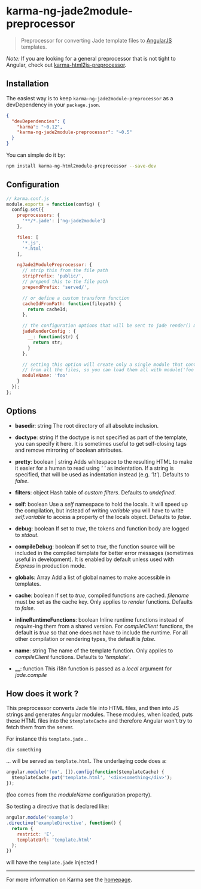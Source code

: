 # karma-ng-jade2module-preprocessor

> Preprocessor for converting Jade template files to [AngularJS](http://angularjs.org/) templates.

*Note:* If you are looking for a general preprocessor that is not tight to Angular, check out [karma-html2js-preprocessor](https://github.com/karma-runner/karma-html2js-preprocessor).

## Installation

The easiest way is to keep `karma-ng-jade2module-preprocessor` as a devDependency in your `package.json`.
```json
{
  "devDependencies": {
    "karma": "~0.12",
    "karma-ng-jade2module-preprocessor": "~0.5"
  }
}
```

You can simple do it by:
```bash
npm install karma-ng-html2module-preprocessor --save-dev
```

## Configuration
```js
// karma.conf.js
module.exports = function(config) {
  config.set({
    preprocessors: {
      '**/*.jade': ['ng-jade2module']
    },

    files: [
      '*.js',
      '*.html'
    ],

    ngJade2ModulePreprocessor: {
      // strip this from the file path
      stripPrefix: 'public/',
      // prepend this to the file path
      prependPrefix: 'served/',

      // or define a custom transform function
      cacheIdFromPath: function(filepath) {
        return cacheId;
      },

      // the configuration options that will be sent to jade render() method, eg:
      jadeRenderConfig : {
        __: function(str) {
          return str;
        }
      },

      // setting this option will create only a single module that contains templates
      // from all the files, so you can load them all with module('foo')
      moduleName: 'foo'
    }
  });
};
```

## Options
* **basedir**: string
The root directory of all absolute inclusion.

* **doctype**: string
If the doctype is not specified as part of the template, you can specify it here. It is sometimes useful to get self-closing tags and remove mirroring of boolean attributes.

* **pretty**: boolean | string
Adds whitespace to the resulting HTML to make it easier for a human to read using *'  '* as indentation. If a string is specified, that will be used as indentation instead (e.g. *'\t'*). Defaults to *false*.

* **filters**: object
Hash table of *custom filters*. Defaults to *undefined*.

* **self**: boolean
Use a *self* namespace to hold the locals. It will speed up the compilation, but instead of writing *variable* you will have to write *self.variable* to access a property of the locals object. Defaults to *false*.

* **debug**: boolean
If set to *true*, the tokens and function body are logged to *stdout*.

* **compileDebug**: boolean
If set to *true*, the function source will be included in the compiled template for better error messages (sometimes useful in development). It is enabled by default unless used with *Express* in production mode.

* **globals**: Array<string>
Add a list of global names to make accessible in templates.

* **cache**: boolean
If set to *true*, compiled functions are cached. *filename* must be set as the cache key. Only applies to *render* functions. Defaults to *false*.

* **inlineRuntimeFunctions**: boolean
Inline runtime functions instead of *require*-ing them from a shared version. For *compileClient* functions, the default is *true* so that one does not have to include the runtime. For all other compilation or rendering types, the default is *false*.

* **name**: string
The name of the template function. Only applies to *compileClient* functions. Defaults to *'template'*.

* **__**: function
This i18n function is passed as a *local* argument for *jade.compile*

## How does it work ?

This preprocessor converts Jade file into HTML files, and then into JS strings and generates Angular modules. These modules, when loaded, puts these HTML files into the `$templateCache` and therefore Angular won't try to fetch them from the server.

For instance this `template.jade`...
```jade
div something
```
... will be served as `template.html`. The underlaying code does a:
```js
angular.module('foo', []).config(function($templateCache) {
  $templateCache.put('template.html', '<div>something</div>');
});
```

(foo comes from the *moduleName* configuration property).

So testing a directive that is declared like:

```js
angular.module('example')
.directive('exampleDirective', function() {
  return {
    restrict: 'E',
    templateUrl: 'template.html'
  };
})
```

will have the `template.jade` injected !

----

For more information on Karma see the [homepage].


[homepage]: http://karma-runner.github.com
